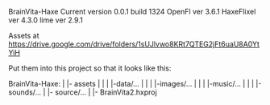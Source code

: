 BrainVita-Haxe
Current version 0.0.1 build 1324
OpenFl 		ver 3.6.1
HaxeFlixel 	ver 4.3.0
lime 		ver 2.9.1

Assets at
https://drive.google.com/drive/folders/1sUJlvwo8KRt7QTEG2jFt6uaU8A0YtYiH

Put them into this project so that it looks like this:

BrainVita-Haxe:
 |
 |- assets
 |   |
 |   |-data/...
 |   |
 |   |-images/...
 |   |
 |   |-music/...
 |   |
 |   |-sounds/...
 |
 |- source/...
 |
 |- BrainVita2.hxproj
